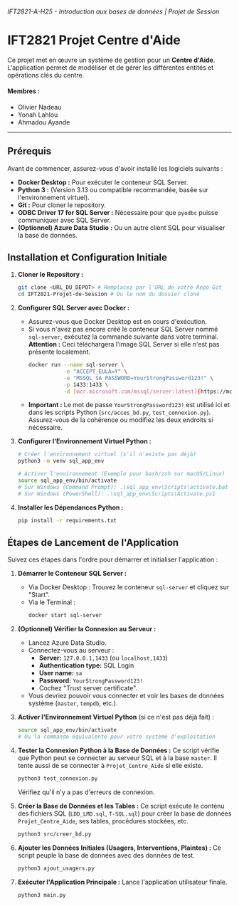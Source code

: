 ###### IFT2821-A-H25 - Introduction aux bases de données | Projet de Session

# IFT2821 Projet Centre d'Aide

Ce projet met en œuvre un système de gestion pour un **Centre d'Aide**. L'application permet de modéliser et de gérer les différentes entités et opérations clés du centre.

#### Membres :

- Olivier Nadeau
- Yonah Lahlou
- Ahmadou Ayande

---

## Prérequis

Avant de commencer, assurez-vous d'avoir installé les logiciels suivants :

* **Docker Desktop :** Pour exécuter le conteneur SQL Server.
* **Python 3 :** (Version 3.13 ou compatible recommandée, basée sur l'environnement virtuel).
* **Git :** Pour cloner le repository.
* **ODBC Driver 17 for SQL Server :** Nécessaire pour que `pyodbc` puisse communiquer avec SQL Server.
* **(Optionnel) Azure Data Studio :** Ou un autre client SQL pour visualiser la base de données.

## Installation et Configuration Initiale

1.  **Cloner le Repository :**
    ```bash
    git clone <URL_DU_DEPOT> # Remplacez par l'URL de votre Repo Git
    cd IFT2821-Projet-de-Session # Ou le nom du dossier cloné
    ```

2.  **Configurer SQL Server avec Docker :**
    * Assurez-vous que Docker Desktop est en cours d'exécution.
    * Si vous n'avez pas encore créé le conteneur SQL Server nommé `sql-server`, exécutez la commande suivante dans votre terminal. **Attention :** Ceci téléchargera l'image SQL Server si elle n'est pas présente localement.
        ```bash
        docker run --name sql-server \
                   -e "ACCEPT_EULA=Y" \
                   -e "MSSQL_SA_PASSWORD=YourStrongPassword123!" \
                   -p 1433:1433 \
                   -d [mcr.microsoft.com/mssql/server:latest](https://mcr.microsoft.com/mssql/server:latest)
        ```
    * **Important :** Le mot de passe `YourStrongPassword123!` est utilisé ici et dans les scripts Python (`src/acces_bd.py`, `test_connexion.py`). Assurez-vous de la cohérence ou modifiez les deux endroits si nécessaire.

3.  **Configurer l'Environnement Virtuel Python :**
    ```bash
    # Créer l'environnement virtuel (s'il n'existe pas déjà)
    python3 -m venv sql_app_env 

    # Activer l'environnement (Exemple pour bash/zsh sur macOS/Linux)
    source sql_app_env/bin/activate 
    # Sur Windows (Command Prompt): .\sql_app_env\Scripts\activate.bat
    # Sur Windows (PowerShell): .\sql_app_env\Scripts\Activate.ps1
    ```

4.  **Installer les Dépendances Python :**
    ```bash
    pip install -r requirements.txt
    ```

## Étapes de Lancement de l'Application

Suivez ces étapes dans l'ordre pour démarrer et initialiser l'application :

1.  **Démarrer le Conteneur SQL Server :**
    * Via Docker Desktop : Trouvez le conteneur `sql-server` et cliquez sur "Start".
    * Via le Terminal :
        ```bash
        docker start sql-server
        ```

2.  **(Optionnel) Vérifier la Connexion au Serveur :**
    * Lancez Azure Data Studio.
    * Connectez-vous au serveur :
        * **Server:** `127.0.0.1,1433` (ou `localhost,1433`)
        * **Authentication type:** SQL Login
        * **User name:** `sa`
        * **Password:** `YourStrongPassword123!`
        * Cochez "Trust server certificate".
    * Vous devriez pouvoir vous connecter et voir les bases de données système (`master`, `tempdb`, etc.).

3.  **Activer l'Environnement Virtuel Python** (si ce n'est pas déjà fait) :
    ```bash
    source sql_app_env/bin/activate 
    # Ou la commande équivalente pour votre système d'exploitation
    ```

4.  **Tester la Connexion Python à la Base de Données :**
    Ce script vérifie que Python peut se connecter au serveur SQL et à la base `master`. Il tente aussi de se connecter à `Projet_Centre_Aide` si elle existe.
    ```bash
    python3 test_connexion.py
    ```
    Vérifiez qu'il n'y a pas d'erreurs de connexion.

5.  **Créer la Base de Données et les Tables :**
    Ce script exécute le contenu des fichiers SQL (`LDD_LMD.sql`, `T-SQL.sql`) pour créer la base de données `Projet_Centre_Aide`, ses tables, procédures stockées, etc.
    ```bash
    python3 src/creer_bd.py
    ```

6.  **Ajouter les Données Initiales (Usagers, Interventions, Plaintes) :**
    Ce script peuple la base de données avec des données de test.
    ```bash
    python3 ajout_usagers.py
    ```

7.  **Exécuter l'Application Principale :**
    Lance l'application utilisateur finale.
    ```bash
    python3 main.py
    ```
